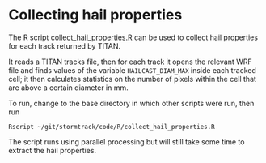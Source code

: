 # Collecting hail properties

The R script [collect_hail_properties.R](../code/R/collect_hail_properties.R) can be used to collect hail properties for each track returned by TITAN.

It reads a TITAN tracks file, then for each track it opens the relevant WRF file and finds values of the variable `HAILCAST_DIAM_MAX` inside each tracked cell; it then calculates statistics on the number of pixels within the cell that are above a certain diameter in mm.

To run, change to the base directory in which other scripts were run, then run

```
Rscript ~/git/stormtrack/code/R/collect_hail_properties.R
```

The script runs using parallel processing but will still take some time to extract the hail properties.
